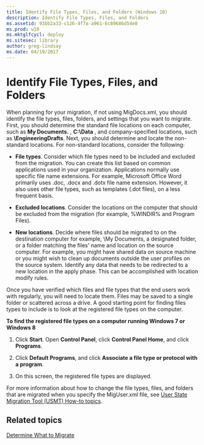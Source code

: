 ```yaml
---
title: Identify File Types, Files, and Folders (Windows 10)
description: Identify File Types, Files, and Folders
ms.assetid: 93bb2a33-c126-4f7a-a961-6c89686d54e0
ms.prod: w10
ms.mktglfcycl: deploy
ms.sitesec: library
author: greg-lindsay
ms.date: 04/19/2017
---
```


# Identify File Types, Files, and Folders


When planning for your migration, if not using MigDocs.xml, you should identify the file types, files, folders, and settings that you want to migrate. First, you should determine the standard file locations on each computer, such as **My Documents.** , **C:\\Data** , and company-specified locations, such as **\\EngineeringDrafts**. Next, you should determine and locate the non-standard locations. For non-standard locations, consider the following:

-   **File types**. Consider which file types need to be included and excluded from the migration. You can create this list based on common applications used in your organization. Applications normally use specific file name extensions. For example, Microsoft Office Word primarily uses .doc, .docx and .dotx file name extension. However, it also uses other file types, such as templates (.dot files), on a less frequent basis.

-   **Excluded locations**. Consider the locations on the computer that should be excluded from the migration (for example, %WINDIR% and Program Files).

-   **New locations**. Decide where files should be migrated to on the destination computer for example, \\My Documents, a designated folder, or a folder matching the files' name and location on the source computer. For example, you might have shared data on source machine or you might wish to clean up documents outside the user profiles on the source system. Identify any data that needs to be redirected to a new location in the apply phase. This can be accomplished with location modify rules.

Once you have verified which files and file types that the end users work with regularly, you will need to locate them. Files may be saved to a single folder or scattered across a drive. A good starting point for finding files types to include is to look at the registered file types on the computer.

**To find the registered file types on a computer running Windows 7 or Windows 8**

1.  Click **Start**. Open **Control Panel**, click **Control Panel Home**, and click **Programs**.

2.  Click **Default Programs**, and click **Associate a file type or protocol with a program**.

3.  On this screen, the registered file types are displayed.

For more information about how to change the file types, files, and folders that are migrated when you specify the MigUser.xml file, see [User State Migration Tool (USMT) How-to topics](usmt-how-to.md).

## Related topics


[Determine What to Migrate](usmt-determine-what-to-migrate.md)

 

 





